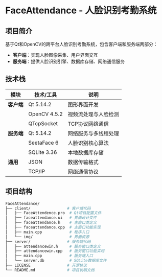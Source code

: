 # FaceAttendance - 人脸识别考勤系统

## 项目简介
基于Qt和OpenCV的跨平台人脸识别考勤系统，包含客户端和服务端两部分：
- **客户端**：实现人脸图像采集、用户界面交互
- **服务端**：提供人脸识别引擎、数据库存储、网络通信服务

## 技术栈
| 模块       | 技术/工具                  | 说明                     |
|------------|---------------------------|--------------------------|
| **客户端** | Qt 5.14.2                 | 图形界面开发             |
|            | OpenCV 4.5.2               | 视频流处理与人脸检测     |
|            | QTcpSocket                | TCP协议网络通信          |
| **服务端** | Qt 5.14.2                 | 网络服务与多线程处理     |
|            | SeetaFace 6               | 人脸识别核心算法         |
|            | SQLite 3.36               | 本地数据库存储           |
| **通用**   | JSON                      | 数据传输格式             |
|            | TCP/IP                    | 网络通信协议             |

## 项目结构
```bash
FaceAttendance/
├── client/                # 客户端代码
│   ├── FaceAttendence.pro  # Qt项目配置文件
│   ├── faceattendance.ui   # 界面设计文件
│   ├── faceattendance.h    # 主窗口类定义
│   ├── faceattendance.cpp  # 主窗口功能实现
│   ├── main.cpp            # 程序入口
│   └── img/                # 界面资源
├── server/                # 服务端代码
│   ├── attendancewin.h     # 服务窗口类定义
│   ├── attendancewin.cpp   # 服务窗口功能实现
│   ├── main.cpp            # 服务端入口
│   └── server.db           # SQLite数据库文件
├── LICENSE                # 开源协议
└── README.md              # 项目说明文档

